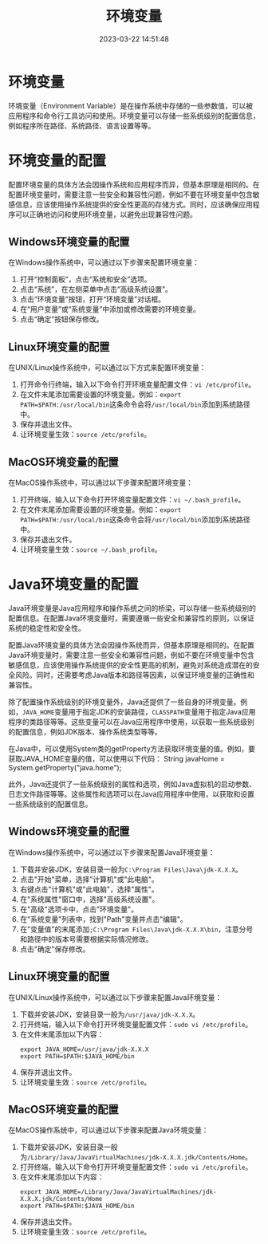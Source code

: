 ﻿---
title: 环境变量
date: 2023-03-22 14:51:48
summary: 本文分享环境变量及其配置方法的相关内容。
tags:
- 程序设计
categories:
- 程序设计
---

# 环境变量

环境变量（Environment Variable）是在操作系统中存储的一些参数值，可以被应用程序和命令行工具访问和使用。环境变量可以存储一些系统级别的配置信息，例如程序所在路径、系统路径、语言设置等等。

# 环境变量的配置

配置环境变量的具体方法会因操作系统和应用程序而异，但基本原理是相同的。在配置环境变量时，需要注意一些安全和兼容性问题，例如不要在环境变量中包含敏感信息，应该使用操作系统提供的安全性更高的存储方式。同时，应该确保应用程序可以正确地访问和使用环境变量，以避免出现兼容性问题。

## Windows环境变量的配置

在Windows操作系统中，可以通过以下步骤来配置环境变量：
1. 打开“控制面板”，点击“系统和安全”选项。
2. 点击“系统”，在左侧菜单中点击“高级系统设置”。
3. 点击“环境变量”按钮，打开“环境变量”对话框。
4. 在“用户变量”或“系统变量”中添加或修改需要的环境变量。
5. 点击“确定”按钮保存修改。

## Linux环境变量的配置

在UNIX/Linux操作系统中，可以通过以下方式来配置环境变量：
1. 打开命令行终端，输入以下命令打开环境变量配置文件：`vi /etc/profile`。
2. 在文件末尾添加需要设置的环境变量。例如：`export PATH=$PATH:/usr/local/bin`这条命令会将`/usr/local/bin`添加到系统路径中。
3. 保存并退出文件。
4. 让环境变量生效：`source /etc/profile`。

## MacOS环境变量的配置

在MacOS操作系统中，可以通过以下步骤来配置环境变量：
1. 打开终端，输入以下命令打开环境变量配置文件：`vi ~/.bash_profile`。
2. 在文件末尾添加需要设置的环境变量。例如：`export PATH=$PATH:/usr/local/bin`这条命令会将`/usr/local/bin`添加到系统路径中。
3. 保存并退出文件。
4. 让环境变量生效：`source ~/.bash_profile`。

# Java环境变量的配置

Java环境变量是Java应用程序和操作系统之间的桥梁，可以存储一些系统级别的配置信息。在配置Java环境变量时，需要遵循一些安全和兼容性的原则，以保证系统的稳定性和安全性。

配置Java环境变量的具体方法会因操作系统而异，但基本原理是相同的。在配置Java环境变量时，需要注意一些安全和兼容性问题，例如不要在环境变量中包含敏感信息，应该使用操作系统提供的安全性更高的机制，避免对系统造成潜在的安全风险。同时，还需要考虑Java版本和路径等因素，以保证环境变量的正确性和兼容性。

除了配置操作系统级别的环境变量外，Java还提供了一些自身的环境变量。例如，`JAVA_HOME`变量用于指定JDK的安装路径，`CLASSPATH`变量用于指定Java应用程序的类路径等等。这些变量可以在Java应用程序中使用，以获取一些系统级别的配置信息，例如JDK版本、操作系统类型等等。

在Java中，可以使用System类的getProperty方法获取环境变量的值。例如，要获取JAVA_HOME变量的值，可以使用以下代码：
String javaHome = System.getProperty("java.home");

此外，Java还提供了一些系统级别的属性和选项，例如Java虚拟机的启动参数、日志文件路径等等。这些属性和选项可以在Java应用程序中使用，以获取和设置一些系统级别的配置信息。

## Windows环境变量的配置

在Windows操作系统中，可以通过以下步骤来配置Java环境变量：
1. 下载并安装JDK，安装目录一般为`C:\Program Files\Java\jdk-X.X.X`。
2. 点击"开始"菜单，选择"计算机"或"此电脑"。
3. 右键点击"计算机"或"此电脑"，选择"属性"。
4. 在"系统属性"窗口中，选择"高级系统设置"。
5. 在"高级"选项卡中，点击"环境变量"。
6. 在"系统变量"列表中，找到"Path"变量并点击"编辑"。
7. 在"变量值"的末尾添加`;C:\Program Files\Java\jdk-X.X.X\bin`，注意分号和路径中的版本号需要根据实际情况修改。
8. 点击"确定"保存修改。

## Linux环境变量的配置

在UNIX/Linux操作系统中，可以通过以下步骤来配置Java环境变量：
1. 下载并安装JDK，安装目录一般为`/usr/java/jdk-X.X.X`。
2. 打开终端，输入以下命令打开环境变量配置文件：`sudo vi /etc/profile`。
3. 在文件末尾添加以下内容：
    ```shell
    export JAVA_HOME=/usr/java/jdk-X.X.X
    export PATH=$PATH:$JAVA_HOME/bin
    ```
4. 保存并退出文件。
5. 让环境变量生效：`source /etc/profile`。

## MacOS环境变量的配置

在MacOS操作系统中，可以通过以下步骤来配置Java环境变量：
1. 下载并安装JDK，安装目录一般为`/Library/Java/JavaVirtualMachines/jdk-X.X.X.jdk/Contents/Home`。
2. 打开终端，输入以下命令打开环境变量配置文件：`sudo vi /etc/profile`。
3. 在文件末尾添加以下内容：
    ```shell
    export JAVA_HOME=/Library/Java/JavaVirtualMachines/jdk-X.X.X.jdk/Contents/Home
    export PATH=$PATH:$JAVA_HOME/bin
    ```
4. 保存并退出文件。
5. 让环境变量生效：`source /etc/profile`。

